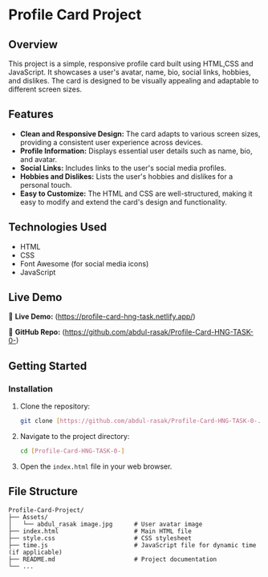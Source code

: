 # Profile Card Project

## Overview

This project is a simple, responsive profile card built using HTML,CSS and JavaScript. It showcases a user's avatar, name, bio, social links, hobbies, and dislikes. The card is designed to be visually appealing and adaptable to different screen sizes.

## Features

*   **Clean and Responsive Design:** The card adapts to various screen sizes, providing a consistent user experience across devices.
*   **Profile Information:** Displays essential user details such as name, bio, and avatar.
*   **Social Links:** Includes links to the user's social media profiles.
*   **Hobbies and Dislikes:** Lists the user's hobbies and dislikes for a personal touch.
*   **Easy to Customize:** The HTML and CSS are well-structured, making it easy to modify and extend the card's design and functionality.

## Technologies Used

*   HTML
*   CSS
*   Font Awesome (for social media icons)
*   JavaScript
##  Live Demo

🔗 **Live Demo:** (https://profile-card-hng-task.netlify.app/)

🔗 **GitHub Repo:** (https://github.com/abdul-rasak/Profile-Card-HNG-TASK-0-)

## Getting Started

### Installation

1.  Clone the repository:

    ```bash
    git clone [https://github.com/abdul-rasak/Profile-Card-HNG-TASK-0-.git]
    ```

2.  Navigate to the project directory:

    ```bash
    cd [Profile-Card-HNG-TASK-0-]
    ```

3.  Open the `index.html` file in your web browser.


## File Structure

```
Profile-Card-Project/
├── Assets/
│   └── abdul_rasak image.jpg      # User avatar image
├── index.html                     # Main HTML file
├── style.css                      # CSS stylesheet
├── time.js                        # JavaScript file for dynamic time (if applicable)
├── README.md                      # Project documentation
└── ...
```
